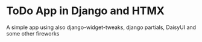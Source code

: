 # ToDo App in Django and HTMX

A simple app using also django-widget-tweaks, django partials, DaisyUI and some other fireworks
